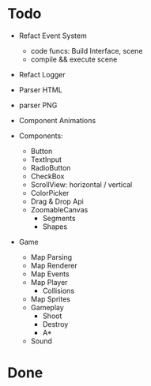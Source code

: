 # Todo

* Refact Event System
	* code funcs: Build Interface, scene
	* compile && execute scene

* Refact Logger

* Parser HTML

* parser PNG

* Component Animations

* Components:
	* Button
	* TextInput
	* RadioButton
	* CheckBox
	* ScrollView: horizontal / vertical
	* ColorPicker
	* Drag & Drop Api
	* ZoomableCanvas
		* Segments
		* Shapes

* Game
	* Map Parsing
	* Map Renderer
	* Map Events
	* Map Player
		* Collisions
	* Map Sprites
	* Gameplay
		* Shoot
		* Destroy
		* A*
	* Sound

# Done



